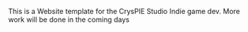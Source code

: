 This is a Website template for the CrysPIE Studio Indie game dev. 
More work will be done in the coming days
